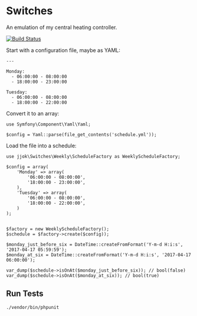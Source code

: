 Switches
========

An emulation of my central heating controller.

[![Build Status](https://travis-ci.org/jjok/Switches.svg?branch=master)](https://travis-ci.org/jjok/Switches)


Start with a configuration file, maybe as YAML:

    ---

    Monday:
      - 06:00:00 - 08:00:00
      - 18:00:00 - 23:00:00

    Tuesday:
      - 06:00:00 - 08:00:00
      - 18:00:00 - 22:00:00


Convert it to an array:

```
use Symfony\Component\Yaml\Yaml;

$config = Yaml::parse(file_get_contents('schedule.yml'));
```


Load the file into a schedule:

```
use jjok\Switches\Weekly\ScheduleFactory as WeeklyScheduleFactory;

$config = array(
    'Monday' => array(
        '06:00:00 - 08:00:00',
        '18:00:00 - 23:00:00',
    ),
    'Tuesday' => array(
        '06:00:00 - 08:00:00',
        '18:00:00 - 22:00:00',
    )
);


$factory = new WeeklyScheduleFactory();
$schedule = $factory->create($config));

$monday_just_before_six = DateTime::createFromFormat('Y-m-d H:i:s', '2017-04-17 05:59:59');
$monday_at_six = DateTime::createFromFormat('Y-m-d H:i:s', '2017-04-17 06:00:00');

var_dump($schedule->isOnAt($monday_just_before_six)); // bool(false)
var_dump($schedule->isOnAt($monday_at_six)); // bool(true)
```

Run Tests
---------

    ./vendor/bin/phpunit
